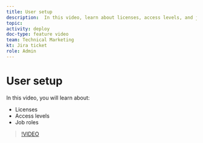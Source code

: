 ```yaml
---
title: User setup
description:  In this video, learn about licenses, access levels, and job roles.
topic:
activity: deploy
doc-type: feature video
team: Technical Marketing
kt: Jira ticket
role: Admin
---
```

# User setup

In this video, you will learn about:

* Licenses
* Access levels
* Job roles

>[!VIDEO](https://video.tv.adobe.com/v/335066/?quality=12&learn=on)

